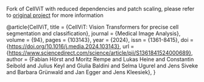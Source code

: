 Fork of CellViT with reduced dependencies and patch scaling, please refer to [original project](https://github.com/TIO-IKIM/CellViT) for more information


@article{CellViT,
    title = {CellViT: Vision Transformers for precise cell segmentation and classification},
    journal = {Medical Image Analysis},
    volume = {94},
    pages = {103143},
    year = {2024},
    issn = {1361-8415},
    doi = {https://doi.org/10.1016/j.media.2024.103143},
    url = {https://www.sciencedirect.com/science/article/pii/S1361841524000689},
    author = {Fabian Hörst and Moritz Rempe and Lukas Heine and Constantin Seibold and Julius Keyl and Giulia Baldini and Selma Ugurel and Jens Siveke and Barbara Grünwald and Jan Egger and Jens Kleesiek},
}